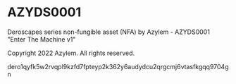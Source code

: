 # AZYDS0001
Deroscapes series non-fungible asset (NFA) by Azylem - AZYDS0001 "Enter The Machine v1"

Copyright 2022 Azylem. All rights reserved.

dero1qyfk5w2rvqpl9kzfd7fpteyp2k362y6audydcu2qrgcmj6vtasfkgqq9704gn
